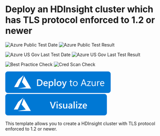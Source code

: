 # Deploy an HDInsight cluster which has TLS protocol enforced to 1.2 or newer

![Azure Public Test Date](https://azurequickstartsservice.blob.core.windows.net/badges/101-hdinsight-minimum-tls/PublicLastTestDate.svg)
![Azure Public Test Result](https://azurequickstartsservice.blob.core.windows.net/badges/101-hdinsight-minimum-tls/PublicDeployment.svg)

![Azure US Gov Last Test Date](https://azurequickstartsservice.blob.core.windows.net/badges/101-hdinsight-minimum-tls/FairfaxLastTestDate.svg)
![Azure US Gov Last Test Result](https://azurequickstartsservice.blob.core.windows.net/badges/101-hdinsight-minimum-tls/FairfaxDeployment.svg)

![Best Practice Check](https://azurequickstartsservice.blob.core.windows.net/badges/101-hdinsight-minimum-tls/BestPracticeResult.svg)
![Cred Scan Check](https://azurequickstartsservice.blob.core.windows.net/badges/101-hdinsight-minimum-tls/CredScanResult.svg)

[![Deploy To Azure](https://raw.githubusercontent.com/Azure/azure-quickstart-templates/master/1-CONTRIBUTION-GUIDE/images/deploytoazure.svg?sanitize=true)](https://portal.azure.com/#create/Microsoft.Template/uri/https%3A%2F%2Fraw.githubusercontent.com%2FAzure%2Fazure-quickstart-templates%2Fmaster%2F101-hdinsight-minimum-tls%2Fazuredeploy.json)
[![Visualize](https://raw.githubusercontent.com/Azure/azure-quickstart-templates/master/1-CONTRIBUTION-GUIDE/images/visualizebutton.svg?sanitize=true)](http://armviz.io/#/?load=https%3A%2F%2Fraw.githubusercontent.com%2FAzure%2Fazure-quickstart-templates%2Fmaster%2F101-hdinsight-minimum-tls%2Fazuredeploy.json)

This template allows you to create a HDInsight cluster with TLS protocol
enforced to 1.2 or newer.
